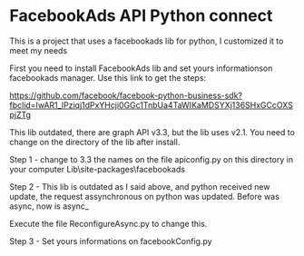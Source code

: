 # FacebookAds API Python connect
This is a project that uses a facebookads lib for python, I customized it to meet my needs

First you need to install FacebookAds lib and set yours informationson facebookads manager. Use this link to get the steps:

https://github.com/facebook/facebook-python-business-sdk?fbclid=IwAR1_lPziqj1dPxYHcji0GGc1TnbUa4TaWIKaMDSYXj136SHxGCcOXSpjZTg

This lib outdated, there are graph API v3.3, but the lib uses v2.1. You need to change on the directory of the lib after install.

Step 1 - change to 3.3 the names on the file apiconfig.py on this directory in your computer Lib\site-packages\facebookads

Step 2 - This lib is outdated as I said above, and python received new update, the request assynchronous on python was updated.
Before was async, now is async_

Execute the file ReconfigureAsync.py to change this.

Step 3 - Set yours informations on facebookConfig.py

